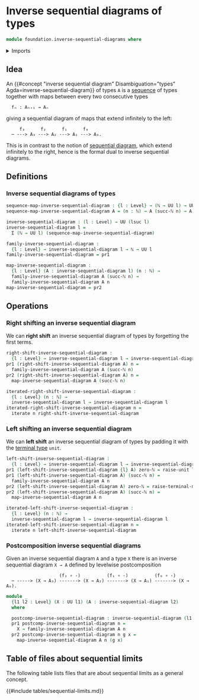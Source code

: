 # Inverse sequential diagrams of types

```agda
module foundation.inverse-sequential-diagrams where
```

<details><summary>Imports</summary>

```agda
open import elementary-number-theory.natural-numbers

open import foundation.dependent-pair-types
open import foundation.iterating-functions
open import foundation.unit-type
open import foundation.universe-levels
```

</details>

## Idea

An
{{#concept "inverse sequential diagram" Disambiguation="types" Agda=inverse-sequential-diagram}}
of types `A` is a [sequence](foundation.sequences.md) of types together with
maps between every two consecutive types

```text
  fₙ : Aₙ₊₁ → Aₙ
```

giving a sequential diagram of maps that extend infinitely to the left:

```text
     f₃      f₂      f₁      f₀
  ⋯ ---> A₃ ---> A₂ ---> A₁ ---> A₀.
```

This is in contrast to the notion of
[sequential diagram](synthetic-homotopy-theory.sequential-diagrams.md), which
extend infinitely to the right, hence is the formal dual to inverse sequential
diagrams.

## Definitions

### Inverse sequential diagrams of types

```agda
sequence-map-inverse-sequential-diagram : {l : Level} → (ℕ → UU l) → UU l
sequence-map-inverse-sequential-diagram A = (n : ℕ) → A (succ-ℕ n) → A n

inverse-sequential-diagram : (l : Level) → UU (lsuc l)
inverse-sequential-diagram l =
  Σ (ℕ → UU l) (sequence-map-inverse-sequential-diagram)

family-inverse-sequential-diagram :
  {l : Level} → inverse-sequential-diagram l → ℕ → UU l
family-inverse-sequential-diagram = pr1

map-inverse-sequential-diagram :
  {l : Level} (A : inverse-sequential-diagram l) (n : ℕ) →
  family-inverse-sequential-diagram A (succ-ℕ n) →
  family-inverse-sequential-diagram A n
map-inverse-sequential-diagram = pr2
```

## Operations

### Right shifting an inverse sequential diagram

We can **right shift** an inverse sequential diagram of types by forgetting the
first terms.

```agda
right-shift-inverse-sequential-diagram :
  {l : Level} → inverse-sequential-diagram l → inverse-sequential-diagram l
pr1 (right-shift-inverse-sequential-diagram A) n =
  family-inverse-sequential-diagram A (succ-ℕ n)
pr2 (right-shift-inverse-sequential-diagram A) n =
  map-inverse-sequential-diagram A (succ-ℕ n)

iterated-right-shift-inverse-sequential-diagram :
  {l : Level} (n : ℕ) →
  inverse-sequential-diagram l → inverse-sequential-diagram l
iterated-right-shift-inverse-sequential-diagram n =
  iterate n right-shift-inverse-sequential-diagram
```

### Left shifting an inverse sequential diagram

We can **left shift** an inverse sequential diagram of types by padding it with
the [terminal type](foundation.unit-type.md) `unit`.

```agda
left-shift-inverse-sequential-diagram :
  {l : Level} → inverse-sequential-diagram l → inverse-sequential-diagram l
pr1 (left-shift-inverse-sequential-diagram {l} A) zero-ℕ = raise-unit l
pr1 (left-shift-inverse-sequential-diagram A) (succ-ℕ n) =
  family-inverse-sequential-diagram A n
pr2 (left-shift-inverse-sequential-diagram A) zero-ℕ = raise-terminal-map
pr2 (left-shift-inverse-sequential-diagram A) (succ-ℕ n) =
  map-inverse-sequential-diagram A n

iterated-left-shift-inverse-sequential-diagram :
  {l : Level} (n : ℕ) →
  inverse-sequential-diagram l → inverse-sequential-diagram l
iterated-left-shift-inverse-sequential-diagram n =
  iterate n left-shift-inverse-sequential-diagram
```

### Postcomposition inverse sequential diagrams

Given an inverse sequential diagram `A` and a type `X` there is an inverse
sequential diagram `X → A` defined by levelwise postcomposition

```text
                    (f₂ ∘ -)          (f₁ ∘ -)          (f₀ ∘ -)
  ⋯ -----> (X → A₃) -------> (X → A₂) -------> (X → A₁) -------> (X → A₀).
```

```agda
module _
  {l1 l2 : Level} (X : UU l1) (A : inverse-sequential-diagram l2)
  where

  postcomp-inverse-sequential-diagram : inverse-sequential-diagram (l1 ⊔ l2)
  pr1 postcomp-inverse-sequential-diagram n =
    X → family-inverse-sequential-diagram A n
  pr2 postcomp-inverse-sequential-diagram n g x =
    map-inverse-sequential-diagram A n (g x)
```

## Table of files about sequential limits

The following table lists files that are about sequential limits as a general
concept.

{{#include tables/sequential-limits.md}}
